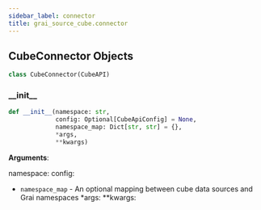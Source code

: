 ```yaml
---
sidebar_label: connector
title: grai_source_cube.connector
---
```


## CubeConnector Objects

```python
class CubeConnector(CubeAPI)
```



### \_\_init\_\_

```python
def __init__(namespace: str,
             config: Optional[CubeApiConfig] = None,
             namespace_map: Dict[str, str] = {},
             *args,
             **kwargs)
```

**Arguments**:

  namespace:
  config:
- `namespace_map` - An optional mapping between cube data sources and Grai namespaces
  *args:
  **kwargs:
